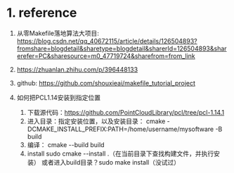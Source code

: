 # 1. reference
1. 从零Makefile落地算法大项目: https://blog.csdn.net/qq_40672115/article/details/126504893?fromshare=blogdetail&sharetype=blogdetail&sharerId=126504893&sharerefer=PC&sharesource=m0_47719724&sharefrom=from_link

2. https://zhuanlan.zhihu.com/p/396448133  

3. github:  https://github.com/shouxieai/makefile_tutorial_project


4. 如何把PCL1.14安装到指定位置
    1. 下载源代码：https://github.com/PointCloudLibrary/pcl/tree/pcl-1.14.1
    2. 进入目录：指定安装位置，以及安装目录：
        cmake -DCMAKE_INSTALL_PREFIX:PATH=/home/username/mysoftware -B build
    3. 编译：
        cmake --build build
    4. install
        sudo cmake --install .（在当前目录下查找构建文件，并执行安装）
        或者进入build目录？sudo make install（没试过）
